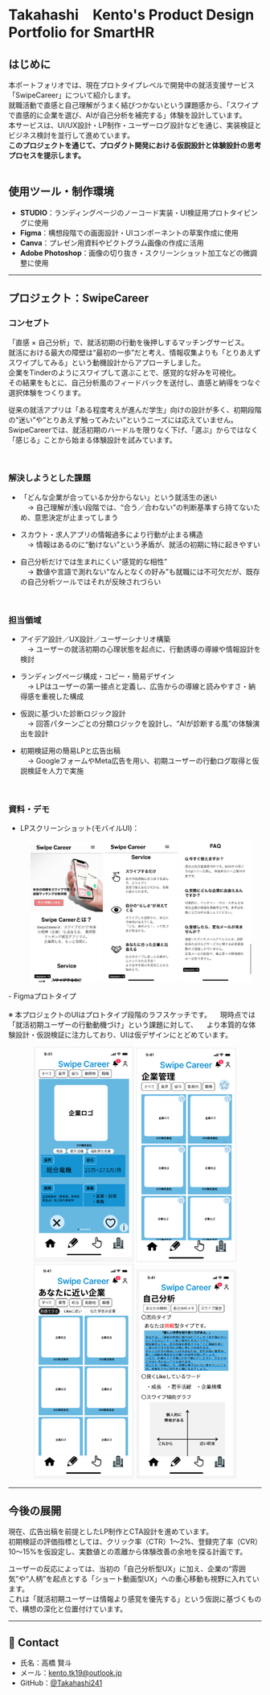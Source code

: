 
# Takahashi　Kento's Product Design Portfolio for SmartHR

## はじめに
本ポートフォリオでは、現在プロトタイプレベルで開発中の就活支援サービス「SwipeCareer」について紹介します。  
就職活動で直感と自己理解がうまく結びつかないという課題感から、「スワイプで直感的に企業を選び、AIが自己分析を補完する」体験を設計しています。  
本サービスは、UI/UX設計・LP制作・ユーザーログ設計などを通じ、実装検証とビジネス検討を並行して進めています。  
**このプロジェクトを通じて、プロダクト開発における仮説設計と体験設計の思考プロセスを提示します。**
<br>
<br>

## 使用ツール・制作環境

- **STUDIO**：ランディングページのノーコード実装・UI検証用プロトタイピングに使用  
- **Figma**：構想段階での画面設計・UIコンポーネントの草案作成に使用  
- **Canva**：プレゼン用資料やピクトグラム画像の作成に活用  
- **Adobe Photoshop**：画像の切り抜き・スクリーンショット加工などの微調整に使用

---

## プロジェクト：SwipeCareer

###  コンセプト
「直感 × 自己分析」で、就活初期の行動を後押しするマッチングサービス。  
就活における最大の障壁は“最初の一歩”だと考え、情報収集よりも「とりあえずスワイプしてみる」という動機設計からアプローチしました。  
企業をTinderのようにスワイプして選ぶことで、感覚的な好みを可視化。  
その結果をもとに、自己分析風のフィードバックを送付し、直感と納得をつなぐ選択体験をつくります。

従来の就活アプリは「ある程度考えが進んだ学生」向けの設計が多く、初期段階の“迷い”や“とりあえず触ってみたい”というニーズには応えていません。  
SwipeCareerでは、就活初期のハードルを限りなく下げ、「選ぶ」からではなく「感じる」ことから始まる体験設計を試みています。

<br>

### 解決しようとした課題

- 「どんな企業が合っているか分からない」という就活生の迷い  
　→ 自己理解が浅い段階では、“合う／合わない”の判断基準すら持てないため、意思決定が止まってしまう

- スカウト・求人アプリの情報過多により行動が止まる構造  
　→ 情報はあるのに“動けない”という矛盾が、就活の初期に特に起きやすい

- 自己分析だけでは生まれにくい“感覚的な相性”  
　→ 数値や言語で測れない“なんとなくの好み”も就職には不可欠だが、既存の自己分析ツールではそれが反映されづらい

<br>

### 担当領域

- アイデア設計／UX設計／ユーザーシナリオ構築  
　→ ユーザーの就活初期の心理状態を起点に、行動誘導の導線や情報設計を検討

- ランディングページ構成・コピー・簡易デザイン  
　→ LPはユーザーの第一接点と定義し、広告からの導線と読みやすさ・納得感を重視した構成

- 仮説に基づいた診断ロジック設計  
　→ 回答パターンごとの分類ロジックを設計し、“AIが診断する風”の体験演出を設計

- 初期検証用の簡易LPと広告出稿  
　→ GoogleフォームやMeta広告を用い、初期ユーザーの行動ログ取得と仮説検証を人力で実施
<br>

### 資料・デモ
- LPスクリーンショット(モバイルUI)：

  <p align="center">
  <img src="./img/landing_preview1.jpeg"  width="30%">
  <img src="./img/landing_preview2.jpeg" width="30%">
  <img src="./img/landing_preview3.jpeg" width="30%">
</p>
- Figmaプロトタイプ
<br>
<br>
  ※ 本プロジェクトのUIはプロトタイプ段階のラフスケッチです。
　現時点では「就活初期ユーザーの行動動機づけ」という課題に対して、
　より本質的な体験設計・仮説検証に注力しており、UIは仮デザインにとどめています。

<p align="center">
  <img src="./img/home_ui.png" width="200"/>
  <img src="./img/management_ui.png" width="200"/>
  <img src="./img/recommend_ui.png" width="200"/>
  <img src="./img/yourself.png" width="200"/>
</p>



---

## 今後の展開

現在、広告出稿を前提としたLP制作とCTA設計を進めています。  
初期検証の評価指標としては、クリック率（CTR）1〜2%、登録完了率（CVR）10〜15%を仮設定し、実数値との乖離から体験改善の余地を探る計画です。

ユーザーの反応によっては、当初の「自己分析型UX」に加え、企業の“雰囲気”や“人柄”を起点とする「ショート動画型UX」への重心移動も視野に入れています。  
これは「就活初期ユーザーは情報より感覚を優先する」という仮説に基づくもので、構想の深化と位置付けています。




---

## 📮 Contact
- 氏名：高橋 賢斗
- メール：kento.tk19@outlook.jp
- GitHub：[@Takahashi241](https://github.com/Takahashi241)
